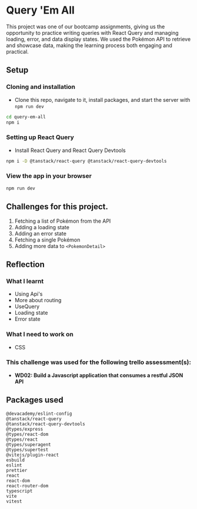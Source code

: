 # Query 'Em All

This project was one of our bootcamp assignments, giving us the opportunity to practice writing queries with React Query and managing loading, error, and data display states. We used the Pokémon API to retrieve and showcase data, making the learning process both engaging and practical.

## Setup

### Cloning and installation

-  Clone this repo, navigate to it, install packages, and start the server with `npm run dev`
    
  ```sh
  cd query-em-all
  npm i
  ```
### Setting up React Query
- Install React Query and React Query Devtools
```sh
npm i -D @tanstack/react-query @tanstack/react-query-devtools
```
### View the app in your browser
```sh
npm run dev
```
## Challenges for this project.

 1. Fetching a list of Pokémon from the API
 2. Adding a loading state
 3. Adding an error state
 4. Fetching a single Pokémon
 5. Adding more data to `<PokemonDetail>`
## Reflection
### What I learnt 
- Using Api's
- More about routing
- UseQuery
- Loading state
- Error state
### What I need to work on
 - CSS
### This challenge was used for the following trello assessment(s):

- **WD02: Build a Javascript application that consumes a restful JSON API**


## Packages used
```
@devacademy/eslint-config
@tanstack/react-query
@tanstack/react-query-devtools
@types/express
@types/react-dom
@types/react
@types/superagent
@types/supertest
@vitejs/plugin-react
esbuild
eslint
prettier
react
react-dom
react-router-dom
typescript
vite
vitest
```
